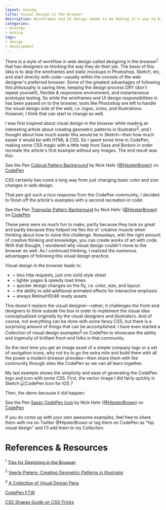 ```yaml
---
layout: musing
title: Visual Design in the Browser
description: Wireframes and UI design seems to be making it's way to browser first, leaving the Photoshop, Illustrator, Sketch work to the visual designers instead. However, a small trend is happening—moving visual design into the browser.
categories:
- musings
- musing
tags:
- design
- development
---
```


There is a style of workflow in web design called designing in the browser<sup>[1](#one)</sup> that has designers re-thinking the way they do their job. The basis of this idea is to skip the wireframes and static mockups in Photoshop, Sketch, etc, and start directly with code—usually within the console of the web designer's preferred browser. Some of the greatest advantages of following this philosophy is saving time, keeping the design process DRY (don't repeat yourself), flexible & responsive environment, and instantaneous prototype testing. So while the wireframes and UI design responsibilities is has been passed on to the browser, tools like Photoshop are left to handle the visual design side of the web, i.e. logos, icons, and illustrations. However, I think that can start to change as well.  

I was first inspired about visual design in the browser while reading an interesting article about creating geometric patterns in Illustrator<sup>[2](#two)</sup>, and I thought about how much easier this would be in Sketch—then how much easier it would be with HTML & CSS. So I spent some time in CodePen, making some CSS magic with a little help from Sass and Borbon in order recreate the article's first example without any images. The end result was this:

<p data-height="384" data-theme-id="0" data-slug-hash="yHafJ" data-user="HipsterBrown" data-default-tab="result" class='codepen'>See the Pen <a href='http://codepen.io/HipsterBrown/pen/yHafJ'>Cubical Pattern Background</a> by Nick Hehr (<a href='http://codepen.io/HipsterBrown'>@HipsterBrown</a>) on <a href='http://codepen.io'>CodePen</a></p>
<script async src="//codepen.io/assets/embed/ei.js"></script>

CSS certainly has come a long way from just changing basic color and size changes in web design.

That pen got such a nice response from the CodePen community, I decided to finish off the article's examples with a second recreation in code:

<p data-height="384" data-theme-id="0" data-slug-hash="qnBja" data-user="HipsterBrown" data-default-tab="result" class='codepen'>See the Pen <a href='http://codepen.io/HipsterBrown/pen/qnBja'>Triangular Pattern Background</a> by Nick Hehr (<a href='http://codepen.io/HipsterBrown'>@HipsterBrown</a>) on <a href='http://codepen.io'>CodePen</a></p>
<script async src="//codepen.io/assets/embed/ei.js"></script>

These pens were so much fun to make, partly because they look so great and partly because they helped me flex the ol' creative muscle when thinking about how to solve this challenge. Nowadays, with the right amount of creative thinking and knowledge, you can create works of art with code. With that thought, I wondered why visual design couldn't move to the browser as well. As I continued thinking, I realized the numerous advantages of following this visual design practice.

Visual design in the browser leads to:

- ~ less http requests, just one solid style sheet
- ~ lighter pages & speedy load times
- ~ quicker design changes on the fly, i.e. color, size, and layout.
- ~ the ability to add additional animated effects for interactive emphasis
- ~ always Retina/HD/4K ready assets

This doesn't replace the visual designer—rather, it challenges the front-end designers to think outside the box in order to implement the visual idea conceptualized originally by the visual designers and illustrators. And of course, not everything can be done with some fancy CSS, but there is a surprising amount of things that can be accomplished. I have even started a Collection of visual design examples<sup>[3](#three)</sup> on CodePen to showcase the ability and ingenuity of brilliant front-end folks in that community.

So the next time you get an image asset of a simple company logo or a set of navigation icons, why not try to go the extra mile and build them with all the power a modern browser provides—then share them with the community through sites like CodePen so we can all learn together.

My last example shows the simplicity and ease of generating the CodePen logo and icon with some CSS. First, the vector image I did fairly quickly in Sketch ![CodePen Icon for iOS 7](https://s3.amazonaws.com/Hip_Musings/images/CodePen+Icon%402x.png)

Then, the demo because it did happen:
<p data-height="416" data-theme-id="1847" data-slug-hash="gDbec" data-user="HipsterBrown" data-default-tab="result" class='codepen'>See the Pen <a href='http://codepen.io/HipsterBrown/pen/gDbec'>Sassy CodePen Icon</a> by Nick Hehr (<a href='http://codepen.io/HipsterBrown'>@HipsterBrown</a>) on <a href='http://codepen.io'>CodePen</a></p>
<script async src="//codepen.io/assets/embed/ei.js"></script>

If you do come up with your own awesome examples, feel free to share them with me on Twitter @HipsterBrown or tag them on CodePen as "hip visual design" and I'll add them to my Collection.  

References & Resources
===================

<p id="one"><sup>1</sup> <a href="http://webdesign.tutsplus.com/articles/workflow/tips-for-designing-in-the-browser/">Tips for Designing in the Browser</a> </p>

<p id="two"><sup>2</sup> <a href="http://veerle.duoh.com/design/article/creating_geometric_patterns_in_illustrator">Veerle Pieters- Creating Geometric Patterns in Illustrator</a></p>

<p id="three"><sup>3</sup> <a href="http://codepen.io/collection/EjmAI" >A Collection of Visual Design Pens</a> </p>

[CodePen FTW](http://codepen.io/)

[CSS Shapes Guide on CSS-Tricks](http://css-tricks.com/examples/ShapesOfCSS/)
